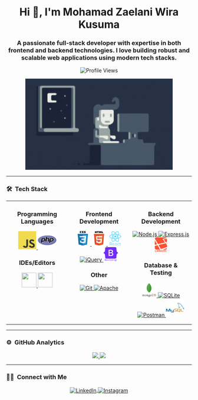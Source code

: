 <h1 align="center">Hi 👋, I'm Mohamad Zaelani Wira Kusuma</h1>
<h3 align="center">A passionate full-stack developer with expertise in both frontend and backend technologies. I love building robust and scalable web applications using modern tech stacks.</h3>

<p align="center">
  <img src="https://komarev.com/ghpvc/?username=wira09&label=Profile%20views&color=0e75b6&style=flat" alt="Profile Views" />
</p>

<p align="center">
  <img alt="Night Coding" src="https://raw.githubusercontent.com/AVS1508/AVS1508/master/assets/Night-Coding.gif" width="400"/>
</p>

---

### 🛠 &nbsp;Tech Stack

<table>
  <tr>
    <td valign="top" width="33%">
      <h3 align="center">Programming Languages</h3>
      <p align="center">
        <a href="https://developer.mozilla.org/en-US/docs/Web/JavaScript">
          <img src="https://raw.githubusercontent.com/devicons/devicon/master/icons/javascript/javascript-original.svg" alt="JavaScript" width="50" height="50"/>
        </a>
        <a href="https://www.php.net/">
          <img src="https://raw.githubusercontent.com/devicons/devicon/master/icons/php/php-original.svg" alt="PHP" width="50" height="50"/>
        </a>
      </p>
      <h3 align="center">IDEs/Editors</h3>
      <p align="center">
        <a href="https://code.visualstudio.com/">
          <img src="https://upload.wikimedia.org/wikipedia/commons/9/9a/Visual_Studio_Code_1.35_icon.svg" width="40" height="40"/>
        </a>
        <a href="https://replit.com/">
          <img src="https://miro.medium.com/v2/resize:fit:945/1*rCK7fhfY9jb-osA77oaOAQ.png" width="40" height="40"/>
        </a>
      </p>
    </td>
    <td valign="top" width="33%">
      <h3 align="center">Frontend Development</h3>
      <p align="center">
        <a href="https://www.w3schools.com/css/">
          <img src="https://raw.githubusercontent.com/devicons/devicon/master/icons/css3/css3-original-wordmark.svg" alt="CSS3" width="40" height="40"/>
        </a>
        <a href="https://www.w3.org/html/">
          <img src="https://raw.githubusercontent.com/devicons/devicon/master/icons/html5/html5-original-wordmark.svg" alt="HTML5" width="40" height="40"/>
        </a>
        <a href="https://reactjs.org/">
          <img src="https://raw.githubusercontent.com/devicons/devicon/master/icons/react/react-original-wordmark.svg" alt="React" width="40" height="40"/>
        </a>
        <a href="https://jquery.com/">
          <img src="https://profilinator.rishav.dev/skills-assets/jquery.png" alt="jQuery" width="40" height="40"/>
        </a>
        <a href="https://getbootstrap.com">
          <img src="https://raw.githubusercontent.com/devicons/devicon/master/icons/bootstrap/bootstrap-plain-wordmark.svg" alt="Bootstrap" width="40" height="40"/>
        </a>
      </p>
      <h3 align="center">Other</h3>
      <p align="center">
        <a href="https://git-scm.com/">
          <img src="https://www.vectorlogo.zone/logos/git-scm/git-scm-icon.svg" alt="Git" width="40" height="40"/>
        </a>
        <a href="https://www.apache.org/">
          <img src="https://www.vectorlogo.zone/logos/apache/apache-icon.svg" alt="Apache" width="40" height="40"/>
        </a>
      </p>
    </td>
    <td valign="top" width="33%">
      <h3 align="center">Backend Development</h3>
      <p align="center">
        <a href="https://nodejs.org">
          <img src="https://www.vectorlogo.zone/logos/nodejs/nodejs-icon.svg" alt="Node.js" width="40" height="40"/>
        </a>
        <a href="https://expressjs.com">
          <img src="https://avatars.githubusercontent.com/u/5658226?s=200&v=4" alt="Express.js" width="40" height="40"/>
        </a>
        <a href="https://laravel.com/">
          <img src="https://raw.githubusercontent.com/devicons/devicon/master/icons/laravel/laravel-plain-wordmark.svg" alt="Laravel" width="40" height="40"/>
        </a>
      </p>
      <h3 align="center">Database & Testing</h3>
      <p align="center">
        <a href="https://www.mongodb.com/">
          <img src="https://raw.githubusercontent.com/devicons/devicon/master/icons/mongodb/mongodb-original-wordmark.svg" alt="MongoDB" width="40" height="40"/>
        </a>
        <a href="https://www.sqlite.org/">
          <img src="https://www.vectorlogo.zone/logos/sqlite/sqlite-icon.svg" alt="SQLite" width="40" height="40"/>
        </a>
        <a href="https://postman.com">
          <img src="https://www.vectorlogo.zone/logos/getpostman/getpostman-icon.svg" alt="Postman" width="40" height="40"/>
        </a>
        <a href="https://www.mysql.com/">
          <img src="https://raw.githubusercontent.com/devicons/devicon/master/icons/mysql/mysql-original-wordmark.svg" alt="MySQL" width="50" height="50"/>
        </a>
      </p>
    </td>

  </tr>
</table>

---

### ⚙️ &nbsp;GitHub Analytics

<p align="center">
  <a href="https://github.com/wira09">
    <img height="180em" src="https://github-readme-stats-eight-theta.vercel.app/api?username=wira09&show_icons=true&theme=algolia&include_all_commits=true&count_private=true"/>
    <img height="180em" src="https://github-readme-stats-eight-theta.vercel.app/api/top-langs/?username=wira09&layout=compact&langs_count=8&theme=algolia"/>
  </a>
</p>

---

### 🤝🏻 &nbsp;Connect with Me

<p align="center">
  <a href="https://linkedin.com/in/mohamad-zaelani-wira-kusuma-4859b3262">
    <img align="center" src="https://raw.githubusercontent.com/rahuldkjain/github-profile-readme-generator/master/src/images/icons/Social/linked-in-alt.svg" alt="LinkedIn" height="30" width="40"/>
  </a>
  <a href="https://instagram.com/zaelaniwira">
    <img align="center" src="https://raw.githubusercontent.com/rahuldkjain/github-profile-readme-generator/master/src/images/icons/Social/instagram.svg" alt="Instagram" height="30" width="40"/>
  </a>
</p>

